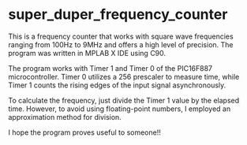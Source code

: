 # super_duper_frequency_counter

This is a frequency counter that works with square wave frequencies ranging from 100Hz to 9MHz and offers a high level of precision.
The program was written in MPLAB X IDE using C90.

The program works with Timer 1 and Timer 0 of the PIC16F887 microcontroller. Timer 0 utilizes a 256 prescaler to measure time, while Timer 1 counts the rising edges of the input signal asynchronously.

To calculate the frequency, just divide the Timer 1 value by the elapsed time. However, to avoid using floating-point numbers, I employed an approximation method for division.

I hope the program proves useful to someone!! 


